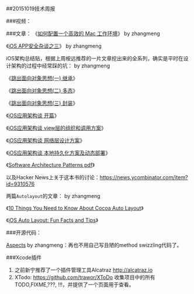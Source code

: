 ##20151019技术周报

###视频：


###文章：
《[如何配置一个高效的 Mac 工作环境](http://blog.jobbole.com/63130/)》 by zhangmeng

《[iOS APP安全杂谈之三](http://drops.wooyun.org/papers/9598)》 by zhangmeng

iOS架构总结贴，根据上周桉远推荐的一片文章挖出来的全系列，确实是平时在设计架构的过程中经常踩的坑： by zhangmeng

《[跳出面向对象思想(一) 继承](http://casatwy.com/tiao-chu-mian-xiang-dui-xiang-si-xiang-yi-ji-cheng.html)》

《[跳出面向对象思想(二) 多态](http://casatwy.com/tiao-chu-mian-xiang-dui-xiang-si-xiang-er-duo-tai.html)》

《[跳出面向对象思想(三) 封装](http://casatwy.com/tiao-chu-mian-xiang-dui-xiang-si-xiang-san-feng-zhuang.html)》

《[iOS应用架构谈 开篇](http://casatwy.com/iosying-yong-jia-gou-tan-kai-pian.html)》

《[iOS应用架构谈 view层的组织和调用方案](http://casatwy.com/iosying-yong-jia-gou-tan-viewceng-de-zu-zhi-he-diao-yong-fang-an.html)》

《[iOS应用架构谈 网络层设计方案](http://casatwy.com/iosying-yong-jia-gou-tan-wang-luo-ceng-she-ji-fang-an.html)》

《[iOS应用架构谈 本地持久化方案及动态部署](http://casatwy.com/iosying-yong-jia-gou-tan-ben-di-chi-jiu-hua-fang-an-ji-dong-tai-bu-shu.html)》

《[Software Architecture Patterns pdf](http://www.oreilly.com/programming/free/files/software-architecture-patterns.pdf)》

以及Hacker News上关于这本书的讨论：https://news.ycombinator.com/item?id=9310576


两篇`Autolayout`的文章： by zhangmeng

《[10 Things You Need to Know About Cocoa Auto Layout](http://oleb.net/blog/2013/03/things-you-need-to-know-about-cocoa-autolayout/)》

《[iOS Auto Layout: Fun Facts and Tips](https://www.bignerdranch.com/blog/ios-autolayout-fun-facts-and-tips/)》

###开源代码：

[Aspects](https://github.com/steipete/Aspects)  by zhangmeng：再也不用自己写丑陋的method swizzling代码了。


###Xcode插件
1. 之前新宁推荐了一个插件管理工具Alcatraz http://alcatraz.io
2. XTodo: https://github.com/trawor/XToDo 收集项目中的所有TODO,FIXME,???, !!!，并提供了一个页面用于查看。
